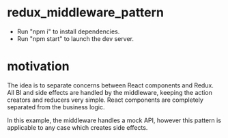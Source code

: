 # redux_middleware_pattern

- Run "npm i" to install dependencies.
- Run "npm start" to launch the dev server.

# motivation
The idea is to separate concerns between React components and Redux. All BI and side effects are handled by the middleware, keeping the action creators and reducers very simple. React components are completely separated from the business logic.

In this example, the middleware handles a mock API, however this pattern is applicable to any case which creates side effects.


